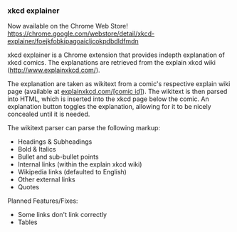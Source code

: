 ### xkcd explainer

Now available on the Chrome Web Store!
https://chrome.google.com/webstore/detail/xkcd-explainer/foejkfobkipagoaicljcokpdbdldfmdn

xkcd explainer is a Chrome extension that provides indepth explanation of xkcd comics. The explanations are retrieved from the explain xkcd wiki (http://www.explainxkcd.com/).

The explanation are taken as wikitext from a comic's respective explain wiki page (available at [explainxkcd.com/[comic id]]()). The wikitext is then parsed into HTML, which is inserted into the xkcd page below the comic. An explanation button toggles the explanation, allowing for it to be nicely concealed until it is needed.

The wikitext parser can parse the following markup:
- Headings & Subheadings
- Bold & Italics
- Bullet and sub-bullet points
- Internal links (within the explain xkcd wiki)
- Wikipedia links (defaulted to English)
- Other external links
- Quotes

Planned Features/Fixes:
- Some links don't link correctly
- Tables
